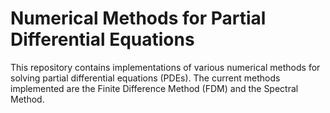 # Numerical Methods for Partial Differential Equations

This repository contains implementations of various numerical methods for solving partial differential equations (PDEs). The current methods implemented are the Finite Difference Method (FDM) and the Spectral Method.

